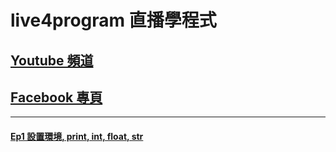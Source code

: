 # live4program 直播學程式

## [Youtube 頻道](http://live.ursaga.com)
## [Facebook 專頁](https://www.facebook.com/live4program/)

________________________________________
#### [Ep1 設置環境, print, int, float, str](https://www.youtube.com/watch?v=kWicoSZ5UY4)
